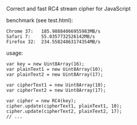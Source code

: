 Correct and fast RC4 stream cipher for JavaScript

benchmark (see test.html):

    Chrome 37:   185.98884066955983MB/s
    Safari 7:    55.0357732526142MB/s
    Firefox 32:  234.55824863174354MB/s

usage:

    var key = new Uint8Array(16);
    var plainText1 = new Uint8Array(10);
    var plainText2 = new Uint8Array(17);

    var cipherText1 = new Uint8Array(10);
    var cipherText2 = new Uint8Array(17);

    var cipher = new RC4(key);
    cipher.update(cipherText1, plainText1, 10);
    cipher.update(cipherText2, plainText2, 17);
    // ...

